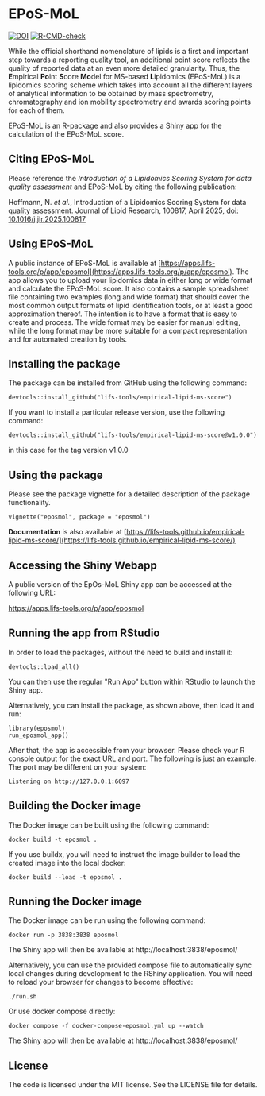 # EPoS-MoL

[![DOI](https://zenodo.org/badge/DOI/10.5281/zenodo.12632087.svg)](https://doi.org/10.5281/zenodo.12632087)
[![R-CMD-check](https://github.com/lifs-tools/empirical-lipid-ms-score/actions/workflows/check-standard.yaml/badge.svg?branch=main)](https://github.com/lifs-tools/empirical-lipid-ms-score/actions/workflows/check-standard.yaml)

While the official shorthand nomenclature of lipids is a first and important step towards a reporting quality tool, an additional point score reflects the quality of reported data at an even more detailed granularity. Thus, the **E**mpirical **Po**int **S**core **Mo**del for MS-based **L**ipidomics (EPoS-MoL) is a lipidomics scoring scheme which takes into account all the different layers of analytical information to be obtained by mass spectrometry, chromatography and ion mobility spectrometry and awards scoring points for each of them.

EPoS-MoL is an R-package and also provides a Shiny app for the calculation of the EPoS-MoL score.

## Citing EPoS-MoL

Please reference the *Introduction of a Lipidomics Scoring System for data quality assessment* and EPoS-MoL by citing the following publication:

Hoffmann, N. *et al.*, Introduction of a Lipidomics Scoring System for data quality assessment. Journal of Lipid Research, 100817, April 2025, [doi: 10.1016/j.jlr.2025.100817](https://doi.org/10.1016/j.jlr.2025.100817)

## Using EPoS-MoL

A public instance of EPoS-MoL is available at [https://apps.lifs-tools.org/p/app/eposmol](https://apps.lifs-tools.org/p/app/eposmol). 
The app allows you to upload your lipidomics data in either long or wide format and calculate the EPoS-MoL score. It also contains a sample spreadsheet file containing two examples (long and wide format) that should cover the most common output formats of lipid identification tools, or at least a good approximation thereof. The intention is to have a format that is easy to create and process. The wide format may be easier for manual editing, while the long format may be more suitable for a compact representation and for automated creation by tools.

## Installing the package

The package can be installed from GitHub using the following command:

```
devtools::install_github("lifs-tools/empirical-lipid-ms-score")
```

If you want to install a particular release version, use the following command:

```
devtools::install_github("lifs-tools/empirical-lipid-ms-score@v1.0.0")
```

in this case for the tag version v1.0.0

## Using the package

Please see the package vignette for a detailed description of the package functionality.

```
vignette("eposmol", package = "eposmol")
```

**Documentation** is also available at [https://lifs-tools.github.io/empirical-lipid-ms-score/](https://lifs-tools.github.io/empirical-lipid-ms-score/)

## Accessing the Shiny Webapp

A public version of the EpOs-MoL Shiny app can be accessed at the following URL:

https://apps.lifs-tools.org/p/app/eposmol

## Running the app from RStudio

In order to load the packages, without the need to build and install it:

```
devtools::load_all()
```

You can then use the regular "Run App" button within RStudio to launch the Shiny app.

Alternatively, you can install the package, as shown above, then load it and run:

```
library(eposmol)
run_eposmol_app()
```

After that, the app is accessible from your browser. Please check your R console output for the exact URL and port. The following is just an example. The port may be different on your system: 

```
Listening on http://127.0.0.1:6097
```

## Building the Docker image

The Docker image can be built using the following command:

```
docker build -t eposmol .
```

If you use buildx, you will need to instruct the image builder to load the created image into the local docker:

```
docker build --load -t eposmol .
```

## Running the Docker image

The Docker image can be run using the following command:

```
docker run -p 3838:3838 eposmol
```

The Shiny app will then be available at http://localhost:3838/eposmol/

Alternatively, you can use the provided compose file to automatically sync local changes during development to the RShiny application. You will need to reload your browser for changes to become effective:

```
./run.sh
```

Or use docker compose directly:

```
docker compose -f docker-compose-eposmol.yml up --watch
```

The Shiny app will then be available at http://localhost:3838/eposmol/

## License

The code is licensed under the MIT license. See the LICENSE file for details.
